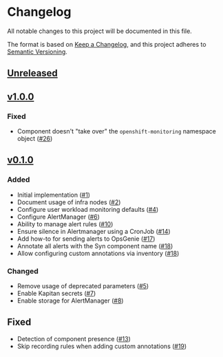 # Changelog

All notable changes to this project will be documented in this file.

The format is based on [Keep a Changelog](https://keepachangelog.com/en/1.0.0/),
and this project adheres to [Semantic Versioning](https://semver.org/spec/v2.0.0.html).

## [Unreleased]

## [v1.0.0]

### Fixed

- Component doesn't "take over" the `openshift-monitoring` namespace object ([#26])

## [v0.1.0]

### Added

- Initial implementation ([#1])
- Document usage of infra nodes ([#2])
- Configure user workload monitoring defaults ([#4])
- Configure AlertManager ([#6])
- Ability to manage alert rules ([#10])
- Ensure silence in Alertmanager using a CronJob ([#14])
- Add how-to for sending alerts to OpsGenie ([#17])
- Annotate all alerts with the Syn component name ([#18])
- Allow configuring custom annotations via inventory ([#18])

### Changed

- Remove usage of deprecated parameters ([#5])
- Enable Kapitan secrets ([#7])
- Enable storage for AlertManager ([#8])

## Fixed

- Detection of component presence ([#13])
- Skip recording rules when adding custom annotations ([#19])

[Unreleased]: https://github.com/appuio/component-openshift4-monitoring/compare/v1.0.0...HEAD
[v0.1.0]: https://github.com/appuio/component-openshift4-monitoring/releases/tag/v0.1.0
[v1.0.0]: https://github.com/appuio/component-openshift4-monitoring/releases/tag/v1.0.0

[#1]: https://github.com/appuio/component-openshift4-monitoring/pull/1
[#2]: https://github.com/appuio/component-openshift4-monitoring/pull/2
[#4]: https://github.com/appuio/component-openshift4-monitoring/pull/4
[#5]: https://github.com/appuio/component-openshift4-monitoring/pull/5
[#6]: https://github.com/appuio/component-openshift4-monitoring/pull/6
[#7]: https://github.com/appuio/component-openshift4-monitoring/pull/7
[#8]: https://github.com/appuio/component-openshift4-monitoring/pull/8
[#10]: https://github.com/appuio/component-openshift4-monitoring/pull/10
[#13]: https://github.com/appuio/component-openshift4-monitoring/pull/13
[#14]: https://github.com/appuio/component-openshift4-monitoring/pull/14
[#17]: https://github.com/appuio/component-openshift4-monitoring/pull/17
[#18]: https://github.com/appuio/component-openshift4-monitoring/pull/18
[#19]: https://github.com/appuio/component-openshift4-monitoring/pull/19
[#26]: https://github.com/appuio/component-openshift4-monitoring/pull/26
